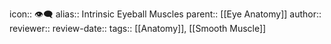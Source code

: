 icon:: 👁️‍🗨️
alias:: Intrinsic Eyeball Muscles
parent:: [[Eye Anatomy]] 
author:: 
reviewer::
review-date::
tags:: [[Anatomy]], [[Smooth Muscle]]
